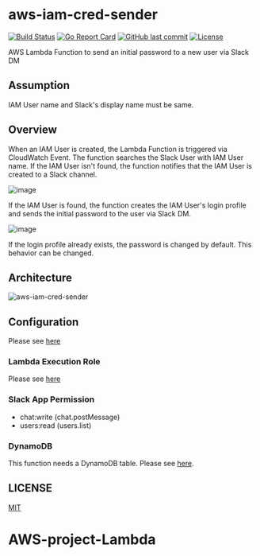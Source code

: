 # aws-iam-cred-sender

[![Build Status](https://github.com/suzuki-shunsuke/aws-iam-cred-sender/workflows/build/badge.svg)](https://github.com/suzuki-shunsuke/aws-iam-cred-sender/actions)
[![Go Report Card](https://goreportcard.com/badge/github.com/suzuki-shunsuke/aws-iam-cred-sender)](https://goreportcard.com/report/github.com/suzuki-shunsuke/aws-iam-cred-sender)
[![GitHub last commit](https://img.shields.io/github/last-commit/suzuki-shunsuke/aws-iam-cred-sender.svg)](https://github.com/suzuki-shunsuke/aws-iam-cred-sender)
[![License](http://img.shields.io/badge/license-mit-blue.svg?style=flat-square)](https://raw.githubusercontent.com/suzuki-shunsuke/aws-iam-cred-sender/main/LICENSE)

AWS Lambda Function to send an initial password to a new user via Slack DM

## Assumption

IAM User name and Slack's display name must be same.

## Overview

When an IAM User is created, the Lambda Function is triggered via CloudWatch Event.
The function searches the Slack User with IAM User name.
If the IAM User isn't found, the function notifies that the IAM User is created to a Slack channel.

![image](https://user-images.githubusercontent.com/13323303/114290928-3ba40200-9abe-11eb-8f9b-72b3680d4a1e.png)

If the IAM User is found, the function creates the IAM User's login profile and sends the initial password to the user via Slack DM.

![image](https://user-images.githubusercontent.com/13323303/114290993-bbca6780-9abe-11eb-9efe-ff2376400a96.png)

If the login profile already exists, the password is changed by default. This behavior can be changed.

## Architecture

![aws-iam-cred-sender](https://user-images.githubusercontent.com/13323303/115412477-4cc3e000-a22f-11eb-9d28-062f996b9697.png)

## Configuration

Please see [here](docs/configuration.md)

### Lambda Execution Role

Please see [here](docs/lambda-execution-role.md)

### Slack App Permission

* chat:write (chat.postMessage)
* users:read (users.list)

### DynamoDB

This function needs a DynamoDB table.
Please see [here](docs/dynamodb.md).

## LICENSE

[MIT](LICENSE)
# AWS-project-Lambda
